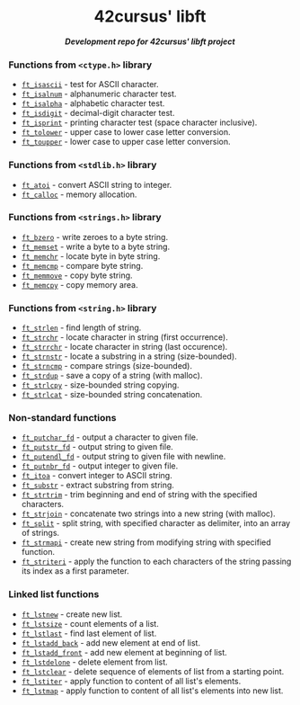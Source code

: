 <h1 align="center">
	42cursus' libft
</h1>

<p align="center">
	<b><i>Development repo for 42cursus' libft project</i></b><br>
</p>

### Functions from `<ctype.h>` library

- [`ft_isascii`](ft_isascii.c) - test for ASCII character.
- [`ft_isalnum`](ft_isalnum.c) - alphanumeric character test.
- [`ft_isalpha`](ft_isalpha.c) - alphabetic character test.
- [`ft_isdigit`](ft_isdigit.c) - decimal-digit character test.
- [`ft_isprint`](ft_isprint.c) - printing character test (space character inclusive).
- [`ft_tolower`](ft_tolower.c) - upper case to lower case letter conversion.
- [`ft_toupper`](ft_toupper.c) - lower case to upper case letter conversion.

### Functions from `<stdlib.h>` library

- [`ft_atoi`](ft_atoi.c) - convert ASCII string to integer.
- [`ft_calloc`](ft_calloc.c) - memory allocation.

### Functions from `<strings.h>` library

- [`ft_bzero`](ft_bzero.c) - write zeroes to a byte string.
- [`ft_memset`](ft_memset.c) - write a byte to a byte string.
- [`ft_memchr`](ft_memchr.c) - locate byte in byte string.
- [`ft_memcmp`](ft_memcmp.c) - compare byte string.
- [`ft_memmove`](ft_memmove.c) - copy byte string.
- [`ft_memcpy`](ft_memcpy.c) - copy memory area.

### Functions from `<string.h>` library

- [`ft_strlen`](ft_strlen.c) - find length of string.
- [`ft_strchr`](ft_strchr.c) - locate character in string (first occurrence).
- [`ft_strrchr`](ft_strrchr.c) - locate character in string (last occurence).
- [`ft_strnstr`](ft_strnstr.c) - locate a substring in a string (size-bounded).
- [`ft_strncmp`](ft_strncmp.c) - compare strings (size-bounded).
- [`ft_strdup`](ft_strdup.c) - save a copy of a string (with malloc).
- [`ft_strlcpy`](ft_strlcpy.c) - size-bounded string copying.
- [`ft_strlcat`](ft_strlcat.c) - size-bounded string concatenation.

### Non-standard functions

- [`ft_putchar_fd`](ft_putchar_fd.c) - output a character to given file.
- [`ft_putstr_fd`](ft_putstr_fd.c) - output string to given file.
- [`ft_putendl_fd`](ft_putendl_fd.c) - output string to given file with newline.
- [`ft_putnbr_fd`](ft_putnbr_fd.c) - output integer to given file.
- [`ft_itoa`](ft_itoa.c) - convert integer to ASCII string.
- [`ft_substr`](ft_substr.c) - extract substring from string.
- [`ft_strtrim`](ft_strtrim.c) - trim beginning and end of string with the specified characters.
- [`ft_strjoin`](ft_strjoin.c) - concatenate two strings into a new string (with malloc).
- [`ft_split`](ft_split.c) - split string, with specified character as delimiter, into an array of strings.
- [`ft_strmapi`](ft_strmapi.c) - create new string from modifying string with specified function.
- [`ft_striteri`](ft_striteri.c) - apply the function to each characters of the string passing its index as a first parameter.

### Linked list functions

- [`ft_lstnew`](ft_lstnew.c) - create new list.
- [`ft_lstsize`](ft_lstsize.c) - count elements of a list.
- [`ft_lstlast`](ft_lstlast.c) - find last element of list.
- [`ft_lstadd_back`](ft_lstadd_back.c) - add new element at end of list.
- [`ft_lstadd_front`](ft_lstadd_front.c) - add new element at beginning of list.
- [`ft_lstdelone`](ft_lstdelone.c) - delete element from list.
- [`ft_lstclear`](ft_lstclear.c) - delete sequence of elements of list from a starting point.
- [`ft_lstiter`](ft_lstiter.c) - apply function to content of all list's elements.
- [`ft_lstmap`](ft_lstmap.c) - apply function to content of all list's elements into new list.
